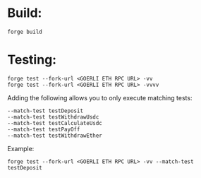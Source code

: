 

# Build:

    forge build

# Testing:

    forge test --fork-url <GOERLI ETH RPC URL> -vv
    forge test --fork-url <GOERLI ETH RPC URL> -vvvv

Adding the following allows you to only execute matching tests:

    --match-test testDeposit
    --match-test testWithdrawUsdc
    --match-test testCalculateUsdc
    --match-test testPayOff
    --match-test testWithdrawEther

Example:

    forge test --fork-url <GOERLI ETH RPC URL> -vv --match-test testDeposit